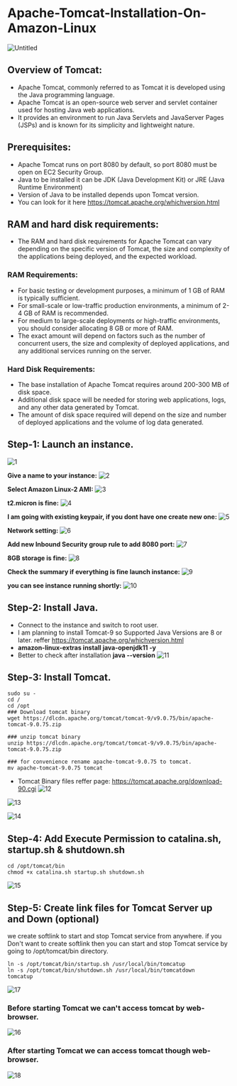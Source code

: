 # Apache-Tomcat-Installation-On-Amazon-Linux
![Untitled](https://github.com/DevOps-Projects-From-Scratch/Apache-Tomcat-Installation-On-Amazon-Linux/assets/91256009/2db1c8be-b2d4-4c09-bb86-1d5a7253bc7c)

## Overview of Tomcat:
* Apache Tomcat, commonly referred to as Tomcat it is developed using the Java programming language.
* Apache Tomcat is an open-source web server and servlet container used for hosting Java web applications.
* It provides an environment to run Java Servlets and JavaServer Pages (JSPs) and is known for its simplicity and lightweight nature.

## Prerequisites:
* Apache Tomcat runs on port 8080 by default, so port 8080 must be open on EC2 Security Group.
* Java to be installed it can be JDK (Java Development Kit) or JRE (Java Runtime Environment) 
* Version of Java to be installed depends upon Tomcat version. 
* You can look for it here https://tomcat.apache.org/whichversion.html 

## RAM and hard disk requirements: 
* The RAM and hard disk requirements for Apache Tomcat can vary depending on the specific version of Tomcat, the size and complexity of the applications being deployed, and the expected workload.
### RAM Requirements:
* For basic testing or development purposes, a minimum of 1 GB of RAM is typically sufficient.
* For small-scale or low-traffic production environments, a minimum of 2-4 GB of RAM is recommended.
* For medium to large-scale deployments or high-traffic environments, you should consider allocating 8 GB or more of RAM. 
* The exact amount will depend on factors such as the number of concurrent users, the size and complexity of deployed applications, and any additional services running on the server.
### Hard Disk Requirements:
* The base installation of Apache Tomcat requires around 200-300 MB of disk space.
* Additional disk space will be needed for storing web applications, logs, and any other data generated by Tomcat.
* The amount of disk space required will depend on the size and number of deployed applications and the volume of log data generated. 

## Step-1: Launch an instance.
![1](https://github.com/DevOps-Projects-From-Scratch/Apache-Tomcat-Installation-On-Amazon-Linux/assets/91256009/53229dc5-f0c4-4f03-8ce8-fc643234f8de)

**Give a name to your instance:**
![2](https://github.com/DevOps-Projects-From-Scratch/Apache-Tomcat-Installation-On-Amazon-Linux/assets/91256009/2d52f842-354b-479f-8014-2b3e18a7a1aa)

**Select Amazon Linux-2 AMI:**
![3](https://github.com/DevOps-Projects-From-Scratch/Apache-Tomcat-Installation-On-Amazon-Linux/assets/91256009/40f6cafd-50bb-4530-a059-c51fedac0ceb)

**t2.micron is fine:**
![4](https://github.com/DevOps-Projects-From-Scratch/Apache-Tomcat-Installation-On-Amazon-Linux/assets/91256009/d2208c44-778f-40bd-be96-158dd8d098f2)

**I am going with existing keypair, if you dont have one create new one:**
![5](https://github.com/DevOps-Projects-From-Scratch/Apache-Tomcat-Installation-On-Amazon-Linux/assets/91256009/b37bb48c-4d74-4e48-8b25-660f0d65530e)

**Network setting:**
![6](https://github.com/DevOps-Projects-From-Scratch/Apache-Tomcat-Installation-On-Amazon-Linux/assets/91256009/0efa4447-417f-4bd0-aa9b-138d224aade2)

**Add new Inbound Security group rule to add 8080 port:**
![7](https://github.com/DevOps-Projects-From-Scratch/Apache-Tomcat-Installation-On-Amazon-Linux/assets/91256009/dd498c32-2176-457b-a6aa-4f048a2cbf07)

**8GB storage is fine:**
![8](https://github.com/DevOps-Projects-From-Scratch/Apache-Tomcat-Installation-On-Amazon-Linux/assets/91256009/6d8aa347-37db-4e6a-acf6-eaeb04b1b58b)

**Check the summary if everything is fine launch instance:**
![9](https://github.com/DevOps-Projects-From-Scratch/Apache-Tomcat-Installation-On-Amazon-Linux/assets/91256009/192698e1-3bbc-4922-93c9-d472f3d742c1)

**you can see instance running shortly:**
![10](https://github.com/DevOps-Projects-From-Scratch/Apache-Tomcat-Installation-On-Amazon-Linux/assets/91256009/5c9b0f96-8280-40a0-8dc3-c2a3c5826a03) 

## Step-2: Install Java.
* Connect to the instance and switch to root user.
* I am planning to install Tomcat-9 so Supported Java Versions are 8 or later. reffer https://tomcat.apache.org/whichversion.html 
* **amazon-linux-extras install java-openjdk11 -y**
* Better to check after installation  **java --version**
![11](https://github.com/DevOps-Projects-From-Scratch/Apache-Tomcat-Installation-On-Amazon-Linux/assets/91256009/80b6741b-ffb1-4be6-9e99-49d7b12cc50c)


## Step-3: Install Tomcat.
```
sudo su -
cd /
cd /opt
### Download tomcat binary
wget https://dlcdn.apache.org/tomcat/tomcat-9/v9.0.75/bin/apache-tomcat-9.0.75.zip

### unzip tomcat binary
unzip https://dlcdn.apache.org/tomcat/tomcat-9/v9.0.75/bin/apache-tomcat-9.0.75.zip

### for convenience rename apache-tomcat-9.0.75 to tomcat.
mv apache-tomcat-9.0.75 tomcat
```
* Tomcat Binary files reffer page: https://tomcat.apache.org/download-90.cgi
![12](https://github.com/DevOps-Projects-From-Scratch/Apache-Tomcat-Installation-On-Amazon-Linux/assets/91256009/42adf6c7-615f-4def-8a5b-980bfdab5919)

![13](https://github.com/DevOps-Projects-From-Scratch/Apache-Tomcat-Installation-On-Amazon-Linux/assets/91256009/7cfea307-bc86-4302-983e-104e94fe2459)

![14](https://github.com/DevOps-Projects-From-Scratch/Apache-Tomcat-Installation-On-Amazon-Linux/assets/91256009/fb05de0e-cce3-4f06-b832-c3cd4371b9b6)


## Step-4: Add Execute Permission to catalina.sh, startup.sh & shutdown.sh
```
cd /opt/tomcat/bin
chmod +x catalina.sh startup.sh shutdown.sh
```
![15](https://github.com/DevOps-Projects-From-Scratch/Apache-Tomcat-Installation-On-Amazon-Linux/assets/91256009/12f78416-3fcc-4743-aeda-c75a1ba7669d)

## Step-5: Create link files for Tomcat Server up and Down (optional)
we create softlink to start and stop Tomcat service from anywhere.
if you Don't want to create softlink then you can start and stop Tomcat service by going to /opt/tomcat/bin directory.
```
ln -s /opt/tomcat/bin/startup.sh /usr/local/bin/tomcatup
ln -s /opt/tomcat/bin/shutdown.sh /usr/local/bin/tomcatdown
tomcatup 
```
![17](https://github.com/DevOps-Projects-From-Scratch/Apache-Tomcat-Installation-On-Amazon-Linux/assets/91256009/34d50d62-924f-4dbd-ae5d-969bfc645ec1)

### Before starting Tomcat we can't access tomcat by web-browser.
![16](https://github.com/DevOps-Projects-From-Scratch/Apache-Tomcat-Installation-On-Amazon-Linux/assets/91256009/9b9aea08-064a-4e36-81a2-88fe2b1790ad)

### After starting Tomcat we can access tomcat though web-browser.
![18](https://github.com/DevOps-Projects-From-Scratch/Apache-Tomcat-Installation-On-Amazon-Linux/assets/91256009/83597702-379a-415b-8e19-22026303aa58)



